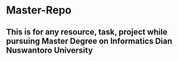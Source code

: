 # Master-Repo
## This is for any resource, task, project while pursuing Master Degree on Informatics Dian Nuswantoro University
